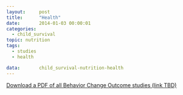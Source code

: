 ```yaml
---
layout:     post
title:      "Health"
date:       2014-01-03 00:00:01
categories: 
  - child_survival
topic: nutrition
tags:       
  - studies
  - health

data:       child_survival-nutrition-health
---
```


[Download a PDF of all Behavior Change Outcome studies (link TBD)]()